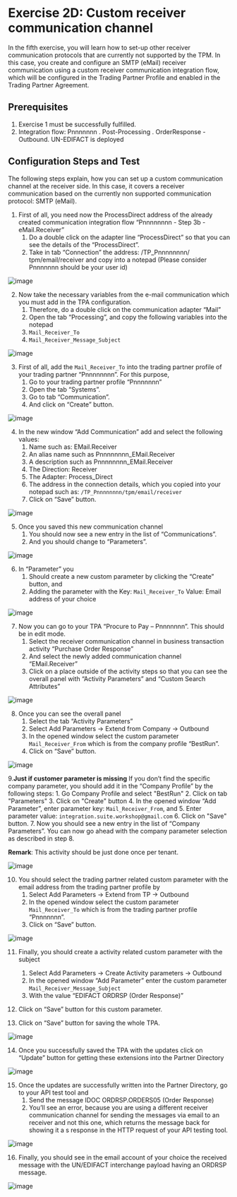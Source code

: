 # **Exercise 2D: Custom receiver communication channel**

In the fifth exercise, you will learn how to set-up other receiver communication protocols that are currently not supported by the TPM. In this case, you create and configure an SMTP (eMail) receiver communication using a custom receiver communication integration flow, which will be configured in the Trading Partner Profile and enabled in the Trading Partner Agreement.

## **Prerequisites**

1.	Exercise 1 must be successfully fulfilled.
2.	Integration flow: Pnnnnnnn . Post-Processing . OrderResponse - Outbound. UN-EDIFACT is deployed

## **Configuration Steps and Test**

The following steps explain, how you can set up a custom communication channel at the receiver side. In this case, it covers a receiver communication based on the currently non supported communication protocol: SMTP (eMail).


1.	First of all, you need now the ProcessDirect address of the already created communication integration flow “Pnnnnnnnn - Step 3b - eMail.Receiver”
    1.	Do a double click on the adapter line “ProcessDirect” so that you can see the details of the “ProcessDirect”.
    2.	Take in tab “Connection” the address: /TP_Pnnnnnnnn/ tpm/email/receiver and copy into a notepad (Please consider Pnnnnnnn should be your user id)

![image](assets/1.png)

2.	Now take the necessary variables from the e-mail communication which you must add in the TPA configuration.
    1.	Therefore, do a double click on the communication adapter “Mail” 
    2.	Open the tab “Processing”, and copy the following variables into the notepad
    3.	```Mail_Receiver_To```
    4.	```Mail_Receiver_Message_Subject```

![image](assets/2.png)

3.	First of all, add the ```Mail_Receiver_To``` into the trading partner profile of your trading partner “Pnnnnnnnn”. For this purpose,
    1.	Go to your trading partner profile “Pnnnnnnn”
    2.	Open the tab “Systems”.
    3.	Go to tab “Communication”.
    4.	And click on “Create” button.

![image](assets/3.png)

4. 	In the new window “Add Communication” add and select the following values:
    1.	Name such as: EMail.Receiver
    2.	An alias name such as Pnnnnnnnn_EMail.Receiver
    3.	A description such as Pnnnnnnnn_EMail.Receiver
    4.	The Direction: Receiver
    5.	The Adapter: Process_Direct
    6.	The address in the connection details, which you copied into your notepad such as: ```/TP_Pnnnnnnnn/tpm/email/receiver```
    7.	Click on “Save” button.

![image](assets/4.png)

5.	Once you saved this new communication channel
    1.	You should now see a new entry in the list of “Communications”.
    2.	And you should change to “Parameters”.

![image](assets/5.png)

6.	In “Parameter” you 
    1. 	Should create a new custom parameter by clicking the “Create” button, and
    2.	Adding the parameter with the Key: ```Mail_Receiver_To``` Value: Email address of your choice

![image](assets/6.png)

7.	Now you can go to your TPA “Procure to Pay – Pnnnnnnn”. This should be in edit mode. 
    1.	Select the receiver communication channel in business transaction activity “Purchase Order Response”
    2.	And select the newly added communication channel “EMail.Receiver”
    3.	Click on a place outside of the activity steps so that you can see the overall panel with “Activity Parameters” and “Custom Search Attributes”

![image](assets/7.png)

8.	Once you can see the overall panel
    1.	Select the tab “Activity Parameters”
    2.	Select Add Parameters -> Extend from Company -> Outbound
    3.	In the opened window select the custom parameter ```Mail_Receiver_From``` which is from the company profile “BestRun”.
    4.	Click on “Save” button.

![image](assets/8.png)

9.**Just if customer parameter is missing** If you don’t find the specific company parameter, you should add it in the “Company Profile” by the following steps:
    1.	Go Company Profile and select "BestRun"
    2.	Click on tab "Parameters"
    3.	Click on "Create" button
    4.	In the opened window “Add Parameter”, enter parameter key: ```Mail_Receiver_From```, and
    5.	Enter parameter value: ```integration.suite.workshop@gmail.com```
    6.	Click on "Save" button.
    7.	Now you should see a new entry in the list of “Company Parameters”. You can now go ahead with the company parameter selection as described in step 8.

**Remark**: This activity should be just done once per tenant.

![image](assets/9.png)

10.	You should select the trading partner related custom parameter with the email address from the trading partner profile by
    1.	Select Add Parameters -> Extend from TP -> Outbound
    2.	In the opened window select the custom parameter ```Mail_Receiver_To``` which is from the trading partner profile “Pnnnnnnn”.
    3.	Click on “Save” button.

![image](assets/10.png)

11.	Finally, you should create a activity related custom parameter with the subject
    1.	Select Add Parameters -> Create Activity parameters -> Outbound
    2.	In the opened window “Add Parameter” enter the custom parameter ```Mail_Receiver_Message_Subject```
    3.	With the value “EDIFACT ORDRSP (Order Response)”

12.	Click on “Save” button for this custom parameter.
    
13.	Click on “Save” button for saving the whole TPA.

![image](assets/11.png)

14.	Once you successfully saved the TPA with the updates click on “Update” button for getting these extensions into the Partner Directory

![image](assets/14.png)

15.	Once the updates are successfully written into the Partner Directory, go to your API test tool and 
    1.	Send the message IDOC ORDRSP.ORDERS05 (Order Response)
    2.	You’ll see an error, because you are using a different receiver communication channel for sending the messages via email to an receiver and not this one, which returns the message back for showing it a s response in the HTTP request of your API testing tool.

![image](assets/15.png)

16.	Finally, you should see in the email account of your choice the received message with the UN/EDIFACT interchange payload having an ORDRSP message.

![image](assets/16.png)